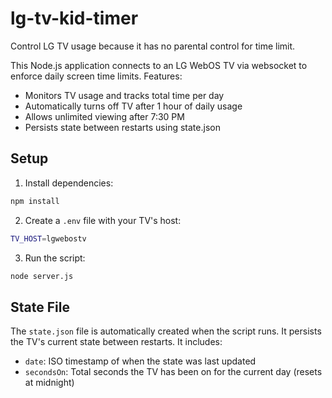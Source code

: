# lg-tv-kid-timer

Control LG TV usage because it has no parental control for time limit.

This Node.js application connects to an LG WebOS TV via websocket to enforce daily screen time limits. Features:

- Monitors TV usage and tracks total time per day
- Automatically turns off TV after 1 hour of daily usage
- Allows unlimited viewing after 7:30 PM
- Persists state between restarts using state.json

## Setup

1. Install dependencies:

```bash
npm install
```

2. Create a `.env` file with your TV's host:

```bash
TV_HOST=lgwebostv
```

3. Run the script:

```bash
node server.js
```

## State File

The `state.json` file is automatically created when the script runs. It persists the TV's current state between restarts. It includes:

- `date`: ISO timestamp of when the state was last updated
- `secondsOn`: Total seconds the TV has been on for the current day (resets at midnight)
